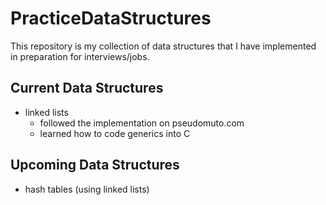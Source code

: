 # PracticeDataStructures
This repository is my collection of data structures that I have implemented in preparation for interviews/jobs.

Current Data Structures
----------------------------

+ linked lists
	+ followed the implementation on pseudomuto.com
	+ learned how to code generics into C


Upcoming Data Structures
----------------------------

* hash tables (using linked lists)
